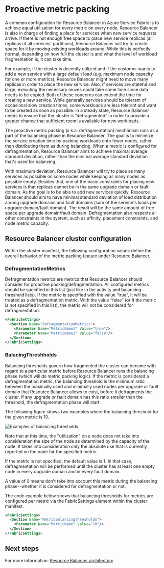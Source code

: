 <properties
   pageTitle="Proactive metric packing | Windows Azure"
   description="An overview of using proactive metric packing in Resource Balancer"
   services="service-fabric"
   documentationCenter=".net"
   authors="GaugeField"
   manager="timlt"
   editor=""/>

<tags
	ms.service="Service-Fabric"
	ms.date="09/03/2015"
	wacn.date=""/>

# Proactive metric packing

A common configuration for Resource Balancer in Azure Service Fabric is to achieve equal utilization for every metric on every node. Resource Balancer is also in charge of finding a place for services when new service requests arrive. If there is not enough free space to place new service replicas (all replicas of all services' partitions), Resource Balancer will try to create space for it by moving existing workloads around. While this is perfectly normal, depending on how full the cluster is and what the level of workload fragmentation is, it can take time.

For example, if the cluster is decently utilized and if the customer wants to add a new service with a large default load (e.g. maximum node capacity for one or more metrics), Resource Balancer might need to move many replicas in order to place the new service. Also, if services are stateful and large, executing the necessary moves could take some time since data needs to be copied. Both of these concerns can extend the time for creating a new service. While generally services should be tolerant of occasional slow creation times, some workloads are less tolerant and want to be created as soon as possible. In a steady state, Resource Balancer needs to ensure that the cluster is “defragmented” in order to provide a greater chance that sufficient room is available for new workloads.

The proactive metric packing (a.k.a. defragmentation) mechanism runs as a part of the balancing phase in Resource Balancer. The goal is to minimize the service creation time by packing workloads onto fewer nodes, rather than distributing them as during balancing. When a metric is configured for defragmentation, Resource Balancer aims to achieve maximal average standard deviation, rather than the minimal average standard deviation that's used for balancing.

With maximum deviation, Resource Balancer will try to place as many services as possible on some nodes while keeping as many nodes as possible empty. Besides that, one of the basic constraints for placing new services is that replicas cannot be in the same upgrade domain or fault domain. As the goal is to be able to add new services quickly, Resource Balancer should aim to have minimal standard deviation of load distribution among upgrade domains and fault domains (sum of the service's loads per upgrade domain/fault domain). The result will be the same amount of free space per upgrade domain/fault domain. Defragmentation also respects all other constraints in the system, such as affinity, placement constraints, and node metric capacity.

## Resource Balancer cluster configuration
Within the cluster manifest, the following configuration values define the overall behavior of the metric packing feature under Resource Balancer.

### DefragmentationMetrics

Defragmentation metrics are metrics that Resource Balancer should consider for proactive packing/defragmentation. All configured metrics should be specified in this list (just like in the activity and balancing threshold lists). If the metric is specified with the value “true”, it will be treated as a defragmentation metric. With the value “false” (or if the metric is not specified in this list), the metric will not be considered for defragmentation.

``` xml
<FabricSettings>
  <Section Name="DefragmentationMetrics">
    <Parameter Name="MetricName1" Value="true"/>
    <Parameter Name="MetricName2" Value="false"/>
  </Section>
</FabricSettings>
```

### BalacingThreshholds

Balancing thresholds govern how fragmented the cluster can become with regard to a particular metric before Resource Balancer runs the balancing phase (which will do metric packing logic). If the metric is considered a defragmentation metric, the balancing threshold is the minimum ratio between the maximally used and minimally used nodes per upgrade or fault domain that Resource Balancer allows to exist, before it defragments the cluster. If any upgrade or fault domain has this ratio smaller than the threshold, the defragmentation phase will start.

The following figure shows two examples where the balancing threshold for the given metric is 10.

![Examples of balancing thresholds][Image1]

Note that at this time, the "utilization" on a node does not take into consideration the size of the node as determined by the capacity of the node. It takes into consideration only the absolute use that is currently reported on the node for the specified metric.

If the metric is not specified, the default value is 1. In that case, defragmentation will be performed until the cluster has at least one empty node in every upgrade domain and in every fault domain.

A value of 0 means don't take into account this metric during the balancing phase--whether it is considered for defragmentation or not.

The code example below shows that balancing thresholds for metrics are configured per metric via the FabricSettings element within the cluster manifest.

``` xml
<FabricSettings>
  <Section Name="MetricBalancingThresholds">
    <Parameter Name="MetricName" Value="10"/>
  </Section>
</FabricSettings>
```

<!--Every topic should have next steps and links to the next logical set of content to keep the customer engaged-->
## Next steps

For more information: [Resource Balancer architecture](/documentation/articles/service-fabric-resource-balancer-architecture)

[Image1]: ./media/service-fabric-resource-balancer-proactive-metric-packing/PMP.png
